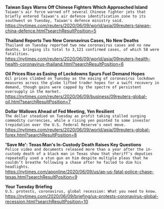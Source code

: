 **Taiwan Says Warns Off Chinese Fighters Which Approached Island**\
`Taiwan's air force warned off several Chinese fighter jets that briefly entered Taiwan's air defence identification zone to its southwest on Tuesday, Taiwan's defence ministry said.`\
https://nytimes.com/reuters/2020/06/09/world/asia/09reuters-taiwan-china-defence.html?searchResultPosition=5

**Thailand Reports Two New Coronavirus Cases, No New Deaths**\
`Thailand on Tuesday reported two new coronavirus cases and no new deaths, bringing its total to 3,121 confirmed cases, of which 58 were fatalities.`\
https://nytimes.com/reuters/2020/06/09/world/asia/09reuters-health-health-coronavirus-thailand.html?searchResultPosition=6

**Oil Prices Rise as Easing of Lockdowns Spurs Fuel Demand Hopes**\
`Oil prices climbed on Tuesday as the easing of coronavirus lockdown measures across the globe lifted trader hopes for a swift recovery in demand, though gains were capped by the spectre of persistent oversupply in the market.  `\
https://nytimes.com/reuters/2020/06/09/business/09reuters-global-oil.html?searchResultPosition=7

**Dollar Wallows Ahead of Fed Meeting, Yen Resilient**\
`The dollar steadied on Tuesday as profit taking stalled surging commodity currencies, while a rising yen pointed to some investor trepidation over the U.S. Federal Reserve's next move.`\
https://nytimes.com/reuters/2020/06/09/world/asia/09reuters-global-forex.html?searchResultPosition=8

**'Save Me': Texas Man's In-Custody Death Raises Key Questions**\
`Police video and documents released more than a year after the in-custody death of a black man in Texas show that sheriff’s deputies repeatedly used a stun gun on him despite multiple pleas that he couldn’t breathe following a chase after he failed to dim his headlights.`\
https://nytimes.com/aponline/2020/06/09/us/ap-us-fatal-police-chase-texas.html?searchResultPosition=9

**Your Tuesday Briefing**\
`U.S. protests, coronavirus, global recession: What you need to know.`\
https://nytimes.com/2020/06/09/briefing/us-protests-coronavirus-global-recession.html?searchResultPosition=10

